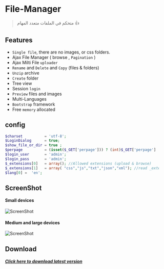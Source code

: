 # File-Manager
> متحكم في الملفات متعدد المهام :+1: 

Features
--------
* `Single file`, there are no images, or css folders.
* Ajax File Manager ( browse , `Pagination` )
* Ajax Milti File `uploader`
* `Rename` and `Delete`  and `Copy` (files & folders)
* `Unzip` archive
* `Create` folder
* Tree view
* Session `login`
* `Preview` files and images
* Multi-Languages
* `Bootstrap` framework
* Free `memory` allocated

config
-----------
```php
$charset          = 'utf-8';
$LoginDialog      = true;
$show_file_or_dir = true ; 
$perpage          = (isset($_GET['perpage'])) ? (int)$_GET['perpage'] : 10;
$login_user       = 'admin';
$login_pass       = 'admin';
$_extensions[0]   = array(); //Allowed extensions (upload & browse)
$_extensions[1]   = array( "css","js","txt","json","xml"); //read _extensions
$lang[0] =  'en';
```
ScreenShot
--------
#### **Small devices**

![ScreenShot](https://github.com/onexite/File-Manager/blob/master/images/File%20Manager%20001.png)


#### **Medium and large devices**

![ScreenShot](https://github.com/onexite/File-Manager/blob/master/images/File%20Manager%20002.png)

Download
--------
##### [Click here to download latest version](https://github.com/onexite/File-Manager/archive/master.zip)
